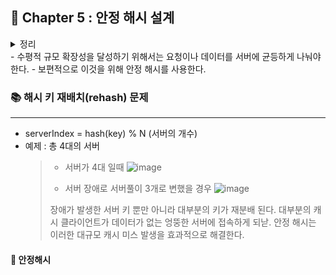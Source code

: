 ## 🌈 Chapter 5 : 안정 해시 설계
<details><summary>정리</summary>

  
  - 웹 계층은 무상태 계층으로
  - 모든 계층에 다중화 도입
  - 가능한 많은 데이터를 캐시할 것
  - 여러 데이터센터를 지원할 것
  - 정적 콘텐츠는 CDN을 통해 서비스 할 것
  - 데이터 계층은 샤딩을 통해 그 규모를 확장할 것
  - 각 계층은 독립적 서비스로 분할할 것
  - 시스템을 지속적으로 모니터링하고, 자동화 도구들을 활용할 것
    
</details>
- 수평적 규모 확장성을 달성하기 위해서는 요청이나 데이터를 서버에 균등하게 나눠야한다.
- 보편적으로 이것을 위해 안정 해시를 사용한다.

### 📚 해시 키 재배치(rehash) 문제
---
- serverIndex = hash(key) % N (서버의 개수)
- 예제 : 총 4대의 서버
  > - 서버가 4대 일때
  > ![image](https://github.com/Songdoeon/Book_Study/assets/96420547/1372bcc8-681c-4e5f-9dda-ddde2bb89a85)
  >
  > - 서버 장애로 서버풀이 3개로 변했을 경우
  > ![image](https://github.com/Songdoeon/Book_Study/assets/96420547/03220a37-a6d2-4341-8260-bd5e7916b4a4)
  > 
  > 장애가 발생한 서버 키 뿐만 아니라 대부분의 키가 재분배 된다.
  > 대부분의 캐시 클라이언트가 데이터가 없는 엉뚱한 서버에 접속하게 되낟.
  > 안정 해시는 이러한 대규모 캐시 미스 발생을 효과적으로 해결한다.

#### 🎈 안정해시
